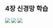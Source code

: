 ## 4장 신경망 학습
<img src="https://user-images.githubusercontent.com/53163222/103901714-d8ac7300-513c-11eb-8345-35d0c8ccc466.png">
<img src="https://user-images.githubusercontent.com/53163222/103904868-317e0a80-5141-11eb-9f44-40a6b845c0ec.png">
<img src="https://user-images.githubusercontent.com/53163222/103904851-2cb95680-5141-11eb-8fa6-a68cf5596430.png">
